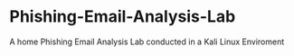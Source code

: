 # Phishing-Email-Analysis-Lab
A home Phishing Email Analysis Lab conducted in a Kali Linux Enviroment 

